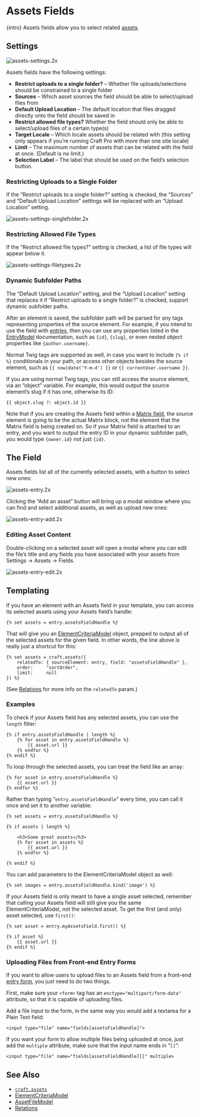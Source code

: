 # Assets Fields

{intro} Assets fields allow you to select related [assets](assets.md).

## Settings

![assets-settings.2x](https://craftcmsassets.craftcdn.com/images/docs/field-types/assets/assets-settings.2x.png)

Assets fields have the following settings:

*   **Restrict uploads to a single folder?** – Whether file uploads/selections should be constrained to a single folder
*   **Sources** – Which asset sources the field should be able to select/upload files from
*   **Default Upload Location** – The default location that files dragged directly onto the field should be saved in
*   **Restrict allowed file types?** Whether the field should only be able to select/upload files of a certain type(s)
*   **Target Locale** – Which locale assets should be related with (this setting only appears if you’re running Craft Pro with more than one site locale)
*   **Limit** – The maximum number of assets that can be related with the field at once. (Default is no limit.)
*   **Selection Label** – The label that should be used on the field’s selection button.

### Restricting Uploads to a Single Folder

If the “Restrict uploads to a single folder?” setting is checked, the “Sources” and “Default Upload Location” settings will be replaced with an “Upload Location” setting.

![assets-settings-singlefolder.2x](https://craftcmsassets.craftcdn.com/images/docs/field-types/assets/assets-settings-singlefolder.2x.jpg)

### Restricting Allowed File Types

If the “Restrict allowed file types?” setting is checked, a list of file types will appear below it.

![assets-settings-filetypes.2x](https://craftcmsassets.craftcdn.com/images/docs/field-types/assets/assets-settings-filetypes.2x.jpg)

### Dynamic Subfolder Paths

The “Default Upload Location” setting, and the “Upload Location” setting that replaces it if “Restrict uploads to a single folder?” is checked, support dynamic subfolder paths.

After an element is saved, the subfolder path will be parsed for any tags representing properties of the source element. For example, if you intend to use the field with [entries](sections-and-entries.md), then you can use any properties listed in the [EntryModel](templating/entrymodel.md) documentation, such as `{id}`, `{slug}`, or even nested object properties like `{author.username}`.

Normal Twig tags are supported as well, in case you want to include `{% if %}` conditionals in your path, or access other objects besides the source element, such as `{{ now|date('Y-m-d') }}` or `{{ currentUser.username }}`.

If you are using normal Twig tags, you can still access the source element, via an “object” variable. For example, this would output the source element’s slug if it has one, otherwise its ID:

```twig
{{ object.slug ?: object.id }}
```

Note that if you are creating the Assets field within a [Matrix field](matrix-fields.md), the source element is going to be the actual Matrix block, _not_ the element that the Matrix field is being created on. So if your Matrix field is attached to an entry, and you want to output the entry ID in your dynamic subfolder path, you would type `{owner.id}` not just `{id}`.

## The Field

Assets fields list all of the currently selected assets, with a button to select new ones:

![assets-entry.2x](https://craftcmsassets.craftcdn.com/images/docs/field-types/assets/assets-entry.2x.jpg)

Clicking the “Add an asset” button will bring up a modal window where you can find and select additional assets, as well as upload new ones:

![assets-entry-add.2x](https://craftcmsassets.craftcdn.com/images/docs/field-types/assets/assets-entry-add.2x.jpg)

### Editing Asset Content

Double-clicking on a selected asset will open a modal where you can edit the file’s title and any fields you have associated with your assets from Settings → Assets → Fields.

![assets-entry-edit.2x](https://craftcmsassets.craftcdn.com/images/docs/field-types/assets/assets-entry-edit.2x.jpg)

## Templating

If you have an element with an Assets field in your template, you can access its selected assets using your Assets field’s handle:

```twig
{% set assets = entry.assetsFieldHandle %}
```

That will give you an [ElementCriteriaModel](templating/elementcriteriamodel.md) object, prepped to output all of the selected assets for the given field. In other words, the line above is really just a shortcut for this:

```twig
{% set assets = craft.assets({
    relatedTo: { sourceElement: entry, field: "assetsFieldHandle" },
    order:     "sortOrder",
    limit:     null
}) %}
```

(See [Relations](relations.md) for more info on the `relatedTo` param.)

### Examples

To check if your Assets field has any selected assets, you can use the `length` filter:

```twig
{% if entry.assetsFieldHandle | length %}
    {% for asset in entry.assetsFieldHandle %}
        {{ asset.url }}
    {% endfor %}
{% endif %}
```

To loop through the selected assets, you can treat the field like an array:

```twig
{% for asset in entry.assetsFieldHandle %}
    {{ asset.url }}
{% endfor %}
```

Rather than typing “`entry.assetsFieldHandle`” every time, you can call it once and set it to another variable:

```twig
{% set assets = entry.assetsFieldHandle %}

{% if assets | length %}

    <h3>Some great assets</h3>
    {% for asset in assets %}
        {{ asset.url }}
    {% endfor %}

{% endif %}
```

You can add parameters to the ElementCriteriaModel object as well:

```twig
{% set images = entry.assetsFieldHandle.kind('image') %}
```

If your Assets field is only meant to have a single asset selected, remember that calling your Assets field will still give you the same ElementCriteriaModel, not the selected asset. To get the first (and only) asset selected, use `first()`:

```twig
{% set asset = entry.myAssetsField.first() %}

{% if asset %}
    {{ asset.url }}
{% endif %}
```

### Uploading Files from Front-end Entry Forms

If you want to allow users to upload files to an Assets field from a front-end [entry form](templating/entry-form.md), you just need to do two things.

First, make sure your `<form>` tag has an `enctype="multipart/form-data"` attribute, so that it is capable of uploading files.

Add a file input to the form, in the same way you would add a textarea for a Plain Text field:

```markup
<input type="file" name="fields[assetsFieldHandle]">
```

If you want your form to allow multiple files being uploaded at once, just add the `multiple` attribute, make sure that the input name ends in “`[]`”:

```markup
<input type="file" name="fields[assetsFieldHandle][]" multiple>
```

## See Also

*   [`craft.assets`](templating/craft.assets.md)
*   [ElementCriteriaModel](templating/elementcriteriamodel.md)
*   [AssetFileModel](templating/assetfilemodel.md)
*   [Relations](relations.md)